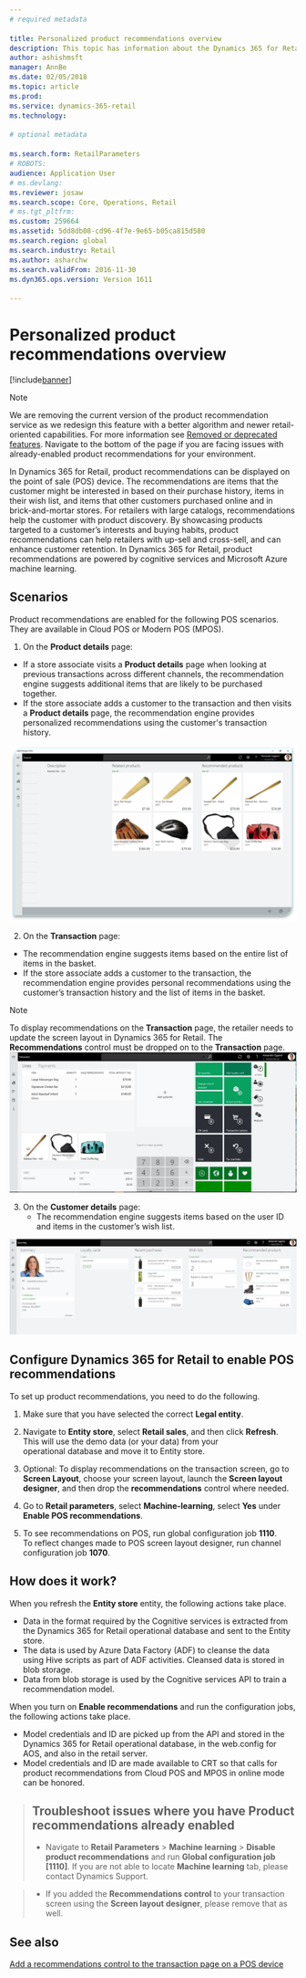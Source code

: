 ```yaml
---
# required metadata

title: Personalized product recommendations overview
description: This topic has information about the Dynamics 365 for Retail product recommendations that can be displayed on the point of sale (POS) device.
author: ashishmsft
manager: AnnBe
ms.date: 02/05/2018
ms.topic: article
ms.prod: 
ms.service: dynamics-365-retail
ms.technology: 

# optional metadata

ms.search.form: RetailParameters
# ROBOTS: 
audience: Application User
# ms.devlang: 
ms.reviewer: josaw
ms.search.scope: Core, Operations, Retail
# ms.tgt_pltfrm: 
ms.custom: 259664
ms.assetid: 5dd8db08-cd96-4f7e-9e65-b05ca815d580
ms.search.region: global
ms.search.industry: Retail
ms.author: asharchw
ms.search.validFrom: 2016-11-30
ms.dyn365.ops.version: Version 1611

---
```


# Personalized product recommendations overview

[!include[banner](includes/banner.md)]


> [!NOTE]
> We are removing the current version of the product recommendation service as we redesign this feature with a better algorithm and newer retail-oriented capabilities. For more information see [Removed or deprecated features](https://docs.microsoft.com/en-us/dynamics365/unified-operations/dev-itpro/migration-upgrade/deprecated-features). Navigate to the bottom of the page if you are facing issues with already-enabled product recommendations for your environment. 

In Dynamics 365 for Retail, product recommendations can be displayed on the point of sale (POS) device. The recommendations are items that the customer might be interested in based on their purchase history, items in their wish list, and items that other customers purchased online and in brick-and-mortar stores. For retailers with large catalogs, recommendations help the customer with product discovery. By showcasing products targeted to a customer’s interests and buying habits, product recommendations can help retailers with up-sell and cross-sell, and can enhance customer retention. In Dynamics 365 for Retail, product recommendations are powered by cognitive services and Microsoft Azure machine learning.


Scenarios
---------

Product recommendations are enabled for the following POS scenarios. They are available in Cloud POS or Modern POS (MPOS).

1.  On the **Product details** page:

-   If a store associate visits a **Product details** page when looking at previous transactions across different channels, the recommendation engine suggests additional items that are likely to be purchased together.
-   If the store associate adds a customer to the transaction and then visits a **Product details** page, the recommendation engine provides personalized recommendations using the customer's transaction history.

[![proddetails](./media/proddetails.png)](./media/proddetails.png)

2.  On the **Transaction** page:

-   The recommendation engine suggests items based on the entire list of items in the basket.
-   If the store associate adds a customer to the transaction, the recommendation engine provides personal recommendations using the customer’s transaction history and the list of items in the basket.

> [!NOTE]
> To display recommendations on the **Transaction** page, the retailer needs to update the screen layout in Dynamics 365 for Retail. The **Recommendations** control must be dropped on to the **Transaction** page. [![transactionscreenmultipleproductslargemessengersbag-5](./media/transactionscreenmultipleproductslargemessengersbag-5.jpg)](./media/transactionscreenmultipleproductslargemessengersbag-5.jpg)

3.  On the **Customer details** page:
    -   The recommendation engine suggests items based on the user ID and items in the customer’s wish list.

[![customerdetailsrecommendations](./media/customerdetailsrecommendations.png)](./media/customerdetailsrecommendations.png)

## Configure Dynamics 365 for Retail to enable POS recommendations
To set up product recommendations, you need to do the following.

1.  Make sure that you have selected the correct **Legal entity**.
2.  Navigate to **Entity store**, select **Retail sales**, and then click **Refresh**. This will use the demo data (or your data) from your operational database and move it to Entity store.
3.  Optional: To display recommendations on the transaction screen, go to **Screen Layout**, choose your screen layout, launch the **Screen layout designer**, and then drop the **recommendations** control where needed.

4.  Go to **Retail parameters**, select **Machine-learning**, select **Yes** under **Enable POS recommendations**.
5.  To see recommendations on POS, run global configuration job **1110**. To reflect changes made to POS screen layout designer, run channel configuration job **1070**.

## []()How does it work?
When you refresh the **Entity store** entity, the following actions take place.

-   Data in the format required by the Cognitive services is extracted from the Dynamics 365 for Retail operational database and sent to the Entity store.
-   The data is used by Azure Data Factory (ADF) to cleanse the data using Hive scripts as part of ADF activities. Cleansed data is stored in blob storage.
-   Data from blob storage is used by the Cognitive services API to train a recommendation model.

When you turn on **Enable recommendations** and run the configuration jobs, the following actions take place.

-   Model credentials and ID are picked up from the API and stored in the Dynamics 365 for Retail operational database, in the web.config for AOS, and also in the retail server.
-   Model credentials and ID are made available to CRT so that calls for product recommendations from Cloud POS and MPOS in online mode can be honored.

> ## Troubleshoot issues where you have Product recommendations already enabled 
>- Navigate to **Retail Parameters** > **Machine learning** > **Disable product recommendations** and run **Global configuration job [1110]**. If you are not able to locate **Machine learning** tab, please contact Dynamics Support. 

>- If you added the **Recommendations control** to your transaction screen using the **Screen layout designer**, please remove that as well. 



See also
--------

[Add a recommendations control to the transaction page on a POS device](add-recommendations-control-pos-screen.md)



